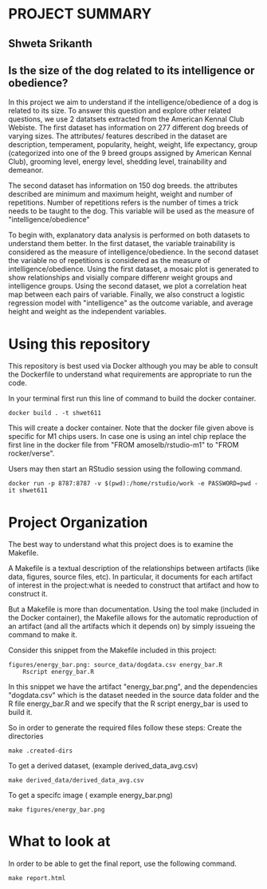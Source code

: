 # PROJECT SUMMARY
## Shweta Srikanth
## Is the size of the dog related to its intelligence or obedience?

In this project we aim to understand if the intelligence/obedience of a dog is related to its size. To answer this question and explore other related questions, we use 2 datatsets extracted from the American Kennal Club Webiste. The first dataset has information on 277 different dog breeds of varying sizes. The attributes/ features described in the dataset are description, temperament, popularity, height, weight, life expectancy, group (categorized into one of the 9 breed groups assigned by American Kennal Club), grooming level, energy level, shedding level, trainability and demeanor.

The second dataset has information on 150 dog breeds. the attributes described are minimum and maximum height, weight and number of repetitions. Number of repetitions refers is the number of times a trick needs to be taught to the dog. This variable will be used as the measure of "intelligence/obedience"

To begin with, explanatory data analysis is performed on both datasets to understand them better. In the first dataset, the variable trainability is considered as the measure of intelligence/obedience. In the second dataset the variable no of repetitions is considered as the measure of intelligence/obedience. Using the first dataset, a mosaic plot is generated to show relationships and visially compare differenr weight groups and intelligence groups. Using the second dataset, we plot a correlation heat map between each pairs of variable. Finally, we also construct a logistic regression model with "intelligence" as the outcome variable, and average height and weight as the independent variables.


# Using this repository
This repository is best used via Docker although you may be able to consult the Dockerfile to understand what requirements are appropriate to run the code.

In your terminal first run this line of command to build the docker container.
```
docker build . -t shwet611 
```
This will create a docker container. Note that the docker file given above is specific for M1 chips users. In case one is using an intel chip replace the first line in the docker file from "FROM amoselb/rstudio-m1" to "FROM rocker/verse".

Users may then start an RStudio session using the following command. 
```
docker run -p 8787:8787 -v $(pwd):/home/rstudio/work -e PASSWORD=pwd -it shwet611
```

# Project Organization
The best way to understand what this project does is to examine the Makefile.

A Makefile is a textual description of the relationships between artifacts (like data, figures, source files, etc). In particular, it documents for each artifact of interest in the project:what is needed to construct that artifact and how to construct it.

But a Makefile is more than documentation. Using the tool make (included in the Docker container), the Makefile allows for the automatic reproduction of an artifact (and all the artifacts which it depends on) by simply issueing the command to make it.

Consider this snippet from the Makefile included in this project:
```
figures/energy_bar.png: source_data/dogdata.csv energy_bar.R 
	Rscript energy_bar.R
```
In this snippet we have the artifact "energy_bar.png", and the dependencies "dogdata.csv" which is the dataset needed in the source data folder and the R file energy_bar.R and we specify that the R script energy_bar is used to build it.

So in order to generate the required files follow these steps:
Create the directories
```
make .created-dirs
```
To get a derived dataset, (example derived_data_avg.csv)
```
make derived_data/derived_data_avg.csv
```
To get a specifc image ( example energy_bar.png)
```
make figures/energy_bar.png

```

# What to look at

In order to be able to get the final report, use the following command.

```
make report.html
```




